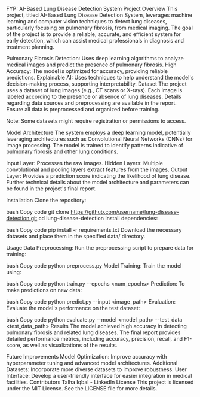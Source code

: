 FYP: AI-Based Lung Disease Detection System
Project Overview
This project, titled AI-Based Lung Disease Detection System, leverages machine learning and computer vision techniques to detect lung diseases, particularly focusing on pulmonary fibrosis, from medical imaging. The goal of the project is to provide a reliable, accurate, and efficient system for early detection, which can assist medical professionals in diagnosis and treatment planning.

Pulmonary Fibrosis Detection: Uses deep learning algorithms to analyze medical images and predict the presence of pulmonary fibrosis.
High Accuracy: The model is optimized for accuracy, providing reliable predictions.
Explainable AI: Uses techniques to help understand the model's decision-making process, supporting interpretability.
Dataset
The project uses a dataset of lung images (e.g., CT scans or X-rays). Each image is labeled according to the presence or absence of lung diseases. Details regarding data sources and preprocessing are available in the report. Ensure all data is preprocessed and organized before training.

Note: Some datasets might require registration or permissions to access.

Model Architecture
The system employs a deep learning model, potentially leveraging architectures such as Convolutional Neural Networks (CNNs) for image processing. The model is trained to identify patterns indicative of pulmonary fibrosis and other lung conditions.

Input Layer: Processes the raw images.
Hidden Layers: Multiple convolutional and pooling layers extract features from the images.
Output Layer: Provides a prediction score indicating the likelihood of lung disease.
Further technical details about the model architecture and parameters can be found in the project's final report.

Installation
Clone the repository:

bash
Copy code
git clone https://github.com/username/lung-disease-detection.git
cd lung-disease-detection
Install dependencies:

bash
Copy code
pip install -r requirements.txt
Download the necessary datasets and place them in the specified data/ directory.

Usage
Data Preprocessing: Run the preprocessing script to prepare data for training:

bash
Copy code
python preprocess.py
Model Training: Train the model using:

bash
Copy code
python train.py --epochs <num_epochs>
Prediction: To make predictions on new data:

bash
Copy code
python predict.py --input <image_path>
Evaluation: Evaluate the model's performance on the test dataset:

bash
Copy code
python evaluate.py --model <model_path> --test_data <test_data_path>
Results
The model achieved high accuracy in detecting pulmonary fibrosis and related lung diseases. The final report provides detailed performance metrics, including accuracy, precision, recall, and F1-score, as well as visualizations of the results.

Future Improvements
Model Optimization: Improve accuracy with hyperparameter tuning and advanced model architectures.
Additional Datasets: Incorporate more diverse datasets to improve robustness.
User Interface: Develop a user-friendly interface for easier integration in medical facilities.
Contributors
Talha Iqbal - LinkedIn
License
This project is licensed under the MIT License. See the LICENSE file for more details.
